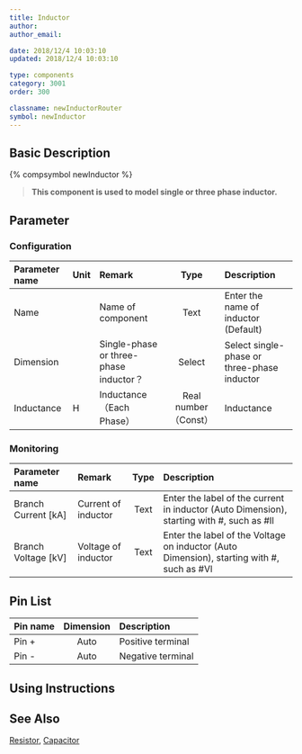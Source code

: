 ```yaml
---
title: Inductor
author: 
author_email:

date: 2018/12/4 10:03:10
updated: 2018/12/4 10:03:10

type: components
category: 3001
order: 300

classname: newInductorRouter
symbol: newInductor
---
```

## Basic Description
{% compsymbol newInductor %}

> **This component is used to model single or three phase inductor.**

## Parameter
### Configuration
| Parameter name | Unit | Remark | Type | Description |
| :--- | :--- | :--- | :--: | :--- |
| Name |  | Name of component | Text | Enter the name of inductor (Default) |
| Dimension |  | Single-phase or three-phase inductor？ | Select | Select single-phase or three-phase inductor |
| Inductance | H | Inductance （Each Phase） | Real number（Const） | Inductance |

### Monitoring
| Parameter name | Remark | Type | Description |
| :--- | :--- | :--: | :--- |
| Branch Current \[kA\] | Current of inductor | Text | Enter the label of the current in inductor (Auto Dimension), starting with #, such as #Il |
| Branch Voltage \[kV\] | Voltage of inductor | Text | Enter the label of the Voltage on inductor (Auto Dimension), starting with #, such as #Vl |


## Pin List

| Pin name | Dimension | Description |
| :--- | :--:  | :--- |
| Pin + | Auto | Positive terminal |
| Pin - | Auto | Negative terminal |

## Using Instructions



## See Also

[Resistor](compnewResistorRouter.html), [Capacitor](compnewCapacitorRouter.html)